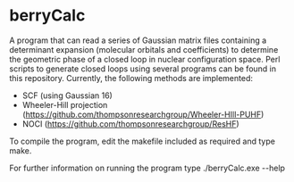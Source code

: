 # berryCalc

A program that can read a series of Gaussian matrix files containing a determinant expansion (molecular orbitals and coefficients) to determine the geometric phase of a closed loop in nuclear configuration space. Perl scripts to generate closed loops using several programs can be found in this repository. Currently, the following methods are implemented:
* SCF (using Gaussian 16)
* Wheeler-Hill projection (https://github.com/thompsonresearchgroup/Wheeler-HIll-PUHF)
* NOCI (https://github.com/thompsonresearchgroup/ResHF)

To compile the program, edit the makefile included as required and type make.

For further information on running the program type ./berryCalc.exe --help
